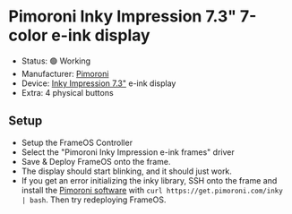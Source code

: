 # Pimoroni Inky Impression 7.3" 7-color e-ink display

- Status: 🟢 Working
- Manufacturer: [Pimoroni](https://shop.pimoroni.com/)
- Device: [Inky Impression 7.3"](https://shop.pimoroni.com/products/inky-impression-7-3?variant=40512683376723) e-ink display
- Extra: 4 physical buttons

## Setup

- Setup the FrameOS Controller
- Select the "Pimoroni Inky Impression e-ink frames" driver
- Save & Deploy FrameOS onto the frame.
- The display should start blinking, and it should just work.
- If you get an error initializing the inky library, SSH onto the frame and install the [Pimoroni software](https://shop.pimoroni.com/products/inky-impression-7-3?variant=40512683376723) with `curl https://get.pimoroni.com/inky | bash`. Then try redeploying FrameOS.
